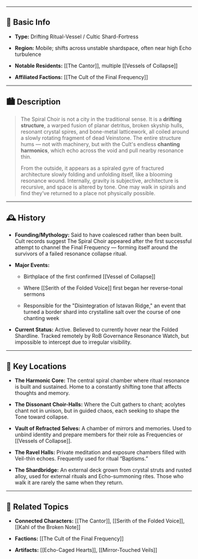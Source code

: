 
---
## 📍 Basic Info

- **Type:** Drifting Ritual-Vessel / Cultic Shard-Fortress
    
- **Region:** Mobile; shifts across unstable shardspace, often near high Echo turbulence
    
- **Notable Residents:** [[The Cantor]], multiple [[Vessels of Collapse]]
    
- **Affiliated Factions:** [[The Cult of the Final Frequency]]
    

---

## 🏙️ Description

> The Spiral Choir is not a city in the traditional sense. It is a **drifting structure**, a warped fusion of planar detritus, broken skyship hulls, resonant crystal spires, and bone-metal latticework, all coiled around a slowly rotating fragment of dead Veinstone. The entire structure hums — not with machinery, but with the Cult's endless **chanting harmonics**, which echo across the void and pull nearby resonance thin.
> 
> From the outside, it appears as a spiraled gyre of fractured architecture slowly folding and unfolding itself, like a blooming resonance wound. Internally, gravity is subjective, architecture is recursive, and space is altered by tone. One may walk in spirals and find they’ve returned to a place not physically possible.

---

## 🕰️ History

- **Founding/Mythology:** Said to have coalesced rather than been built. Cult records suggest The Spiral Choir appeared after the first successful attempt to channel the Final Frequency — forming itself around the survivors of a failed resonance collapse ritual.
    
- **Major Events:**
    
    - Birthplace of the first confirmed [[Vessel of Collapse]]
        
    - Where [[Serith of the Folded Voice]] first began her reverse-tonal sermons
        
    - Responsible for the "Disintegration of Istavan Ridge," an event that turned a border shard into crystalline salt over the course of one chanting week
        
- **Current Status:** Active. Believed to currently hover near the Folded Shardline. Tracked remotely by RoB Governance Resonance Watch, but impossible to intercept due to irregular visibility.
    

---

## 🌟 Key Locations

- **The Harmonic Core:** The central spiral chamber where ritual resonance is built and sustained. Home to a constantly shifting tone that affects thoughts and memory.
    
- **The Dissonant Choir-Halls:** Where the Cult gathers to chant; acolytes chant not in unison, but in guided chaos, each seeking to shape the Tone toward collapse.
    
- **Vault of Refracted Selves:** A chamber of mirrors and memories. Used to unbind identity and prepare members for their role as Frequencies  or [[Vessels of Collapse]].
    
- **The Ravel Halls:** Private meditation and exposure chambers filled with Veil-thin echoes. Frequently used for ritual “Baptisms.”
    
- **The Shardbridge:** An external deck grown from crystal struts and rusted alloy, used for external rituals and Echo-summoning rites. Those who walk it are rarely the same when they return.
    

---

## 🔗 Related Topics

- **Connected Characters:** [[The Cantor]], [[Serith of the Folded Voice]], [[Kahl of the Broken Note]]
    
- **Factions:** [[The Cult of the Final Frequency]]
    
- **Artifacts:** [[Echo-Caged Hearts]], [[Mirror-Touched Veils]]